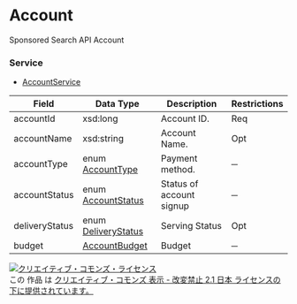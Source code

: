 # Account
Sponsored Search API Account
### Service
+ [AccountService](../services/AccountService.md)

| Field | Data Type | Description | Restrictions | 
|---|---|---|---|
| accountId| xsd:long| Account ID.| Req |
| accountName| xsd:string| Account Name.| Opt |
| accountType| enum <a href="./AccountType.md">AccountType</a>| Payment method.| ─ |
| accountStatus| enum <a href="./AccountStatus.md">AccountStatus</a>| Status of account signup| ─ |
| deliveryStatus| enum <a href="./DeliveryStatus.md">DeliveryStatus</a>| Serving Status| Opt |
| budget| <a href="./AccountBudget.md">AccountBudget</a>| Budget| ─ |
<a rel="license" href="http://creativecommons.org/licenses/by-nd/2.1/jp/"><img alt="クリエイティブ・コモンズ・ライセンス" style="border-width:0" src="https://i.creativecommons.org/l/by-nd/2.1/jp/88x31.png" /></a><br />この 作品 は <a rel="license" href="http://creativecommons.org/licenses/by-nd/2.1/jp/">クリエイティブ・コモンズ 表示 - 改変禁止 2.1 日本 ライセンスの下に提供されています。</a>
